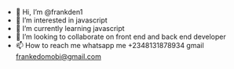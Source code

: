 - 👋 Hi, I’m @frankden1
- 👀 I’m interested in javascript
- 🌱 I’m currently learning javascript
- 💞️ I’m looking to collaborate on front end and back end developer
- 📫 How to reach me whatsapp me +2348131878934 gmail frankedomobi@gmail.com

<!---
frankden1/frankden1 is a ✨ special ✨ repository because its `README.md` (this file) appears on your GitHub profile.
You can click the Preview link to take a look at your changes.
--->
